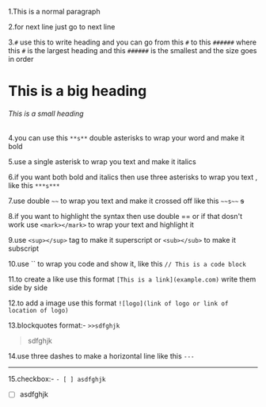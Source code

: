 1.This is a normal paragraph


2.for next line just go to next line 



3.`#` use this to write heading and you can go from this `#` to this `######` where this `#` is the largest heading and this `######` is the smallest and the size goes in order

# This is a big heading

###### This is a small heading

4.you can use this `**s**` double asterisks to wrap your word and make it bold

5.use a single asterisk to wrap you text and make it italics

6.if you want both bold and italics then use three asterisks to wrap you text , like this `***s***`

7.use double `~~` to wrap you text and make it crossed off like this `~~s~~` ~~s~~

8.if you want to highlight the syntax then use double ==  or if that dosn't work use `<mark></mark>` to wrap your text and highlight it

9.use `<sup></sup>` tag to make it superscript or `<sub></sub>` to make it subscript 

10.use `` to wrap you code and show it, like this `// This is a code block` 

11.to create a like use this format `[This is a link](example.com)` write them side by side

12.to add a image use this format `![logo](link of logo or link of location of logo)`

13.blockquotes format:- `>>sdfghjk` 
>sdfghjk

14.use three dashes to make a horizontal line like this `---`

---

15.checkbox:- `- [ ] asdfghjk`

- [ ] asdfghjk